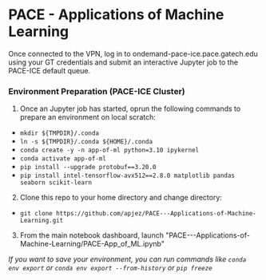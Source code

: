 # PACE - Applications of Machine Learning

Once connected to the VPN, log in to ondemand-pace-ice.pace.gatech.edu using your GT credentials and submit an interactive Jupyter job to the PACE-ICE default queue.

### Environment Preparation (PACE-ICE Cluster)
1. Once an Jupyter job has started, oprun the following commands to prepare an environment on local scratch:
  - `mkdir ${TMPDIR}/.conda`
  - `ln -s ${TMPDIR}/.conda ${HOME}/.conda`
  - `conda create -y -n app-of-ml python=3.10 ipykernel`
  - `conda activate app-of-ml`
  - `pip install --upgrade protobuf==3.20.0`
  - `pip install intel-tensorflow-avx512==2.8.0 matplotlib pandas seaborn scikit-learn`
2. Clone this repo to your home directory and change directory:
  - `git clone https://github.com/apjez/PACE---Applications-of-Machine-Learning.git`
3. From the main notebook dashboard, launch "PACE---Applications-of-Machine-Learning/PACE-App_of_ML.ipynb"


*If you want to save your environment, you can run commands like `conda env export` or `conda env export --from-history` or `pip freeze`*
